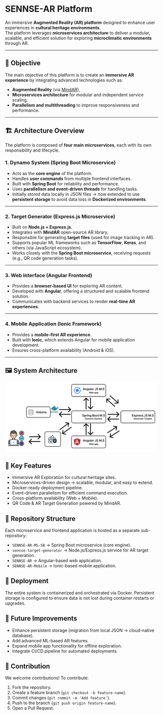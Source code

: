 # SENNSE-AR Platform

An immersive **Augmented Reality (AR) platform** designed to enhance user experiences in **cultural heritage environments**.  
The platform leverages **microservices architecture** to deliver a modular, scalable, and efficient solution for exploring **microclimatic environments** through AR.

---

## 🚀 Objective

The main objective of this platform is to create an **immersive AR experience** by integrating advanced technologies such as:

- **Augmented Reality** (via [MindAR](https://hiukim.github.io/mind-ar-js-doc/)),
- **Microservices architecture** for modular and independent service scaling,
- **Parallelism and multithreading** to improve responsiveness and performance.

---

## 🏗️ Architecture Overview

The platform is composed of **four main microservices**, each with its own responsibility and lifecycle.  

### 1. **Dynamo System (Spring Boot Microservice)**
- Acts as the **core engine** of the platform.  
- Handles **user commands** from multiple frontend interfaces.  
- Built with **Spring Boot** for reliability and performance.  
- Uses **parallelism and event-driven threads** for handling tasks.  
- Initially stored data locally in JSON files → now extended to use **persistent storage** to avoid data loss in **Dockerized environments**.

---

### 2. **Target Generator (Express.js Microservice)**
- Built on **Node.js + Express.js**.  
- Integrates with **MindAR** open-source AR library.  
- Responsible for generating **target files** (used for image tracking in AR).  
- Supports popular ML frameworks such as **TensorFlow**, **Keras**, and others (via JavaScript ecosystem).  
- Works closely with the **Spring Boot microservice**, receiving requests (e.g., QR code generation tasks).  

---

### 3. **Web Interface (Angular Frontend)**
- Provides a **browser-based UI** for exploring AR content.  
- Developed with **Angular**, offering a structured and scalable frontend solution.  
- Communicates with backend services to render **real-time AR experiences**.  

---

### 4. **Mobile Application (Ionic Framework)**
- Provides a **mobile-first AR experience**.  
- Built with **Ionic**, which extends Angular for mobile application development.  
- Ensures cross-platform availability (Android & iOS).  

---

## 🖼️ System Architecture

<p align="center">
  <img src="./Docs/SENNSE-AR_Architecture.png" alt="SENNSE-AR Architecture" width="500"/>
</p>

## 🔑 Key Features
- Immersive AR Exploration for cultural heritage sites.
- Microservices-driven design → scalable, modular, and easy to extend.
- Docker-ready deployment pipeline.
- Event-driven parallelism for efficient command execution.
- Cross-platform availability (Web + Mobile).
- QR Code & AR Target Generation powered by MindAR.

## 📂 Repository Structure

Each microservice and frontend application is hosted as a separate sub-repository:
- `SENNSE-AR-MS-SB` → Spring Boot microservice (core engine).
- `sennse-target-generator` → Node.js/Express.js service for AR target generation.
- `SENNSE-AR` → Angular-based web application.
- `SENNSE-AR-Mobile` → Ionic-based mobile application.

## 🐳 Deployment
The entire system is containerized and orchestrated via Docker.
Persistent storage is configured to ensure data is not lost during container restarts or upgrades.

## 📖 Future Improvements
- Enhance persistent storage (migration from local JSON → cloud-native database).
- Add advanced ML-based AR features.
- Expand mobile app functionality for offline exploration.
- Integrate CI/CD pipeline for automated deployments.

## 🤝 Contribution
We welcome contributions!
To contribute:
1. Fork the repository.
2. Create a feature branch (`git checkout -b feature-name`).
3. Commit changes (`git commit -m 'Add feature'`).
4. Push to the branch (`git push origin feature-name`).
5. Open a Pull Request.